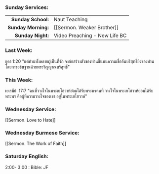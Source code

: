 ### Sunday Services:
| | |
| --:|:-- |
| **Sunday School:**  | Naut Teaching |
| **Sunday Morning:** | [[Sermon. Weaker Brother]] |
| **Sunday Night:**   | Video Preaching - New Life BC |
### Last Week: 
ยูดา 1:20 "แต่ท่านทั้งหลายผู้เป็นที่รัก จงก่อสร้างตัวของท่านขึ้นบนความเชื่ออันบริสุทธิ์ยิ่งของท่าน โดยการอธิษฐานด้วยพระวิญญาณบริสุทธิ์"
### This Week:
เยเรมีย์  17:7 "คนที่วางใจในพระเยโฮวาห์ย่อมได้รับพระพรคนที่ วางใจในพระเยโฮวาห์ย่อมได้รับพระพร คือผู้ที่ความวางใจของเขา อยู่ในพระเยโฮวาห์"
### Wednesday Service:
[[Sermon. Love to Hate]]  
### Wednesday Burmese Service:
[[Sermon. The Work of Faith]]
### Saturday English:
2:00- 3:00 : Bible: JF
